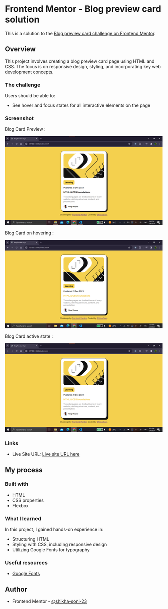 # Frontend Mentor - Blog preview card solution

This is a solution to the [Blog preview card challenge on Frontend Mentor](https://www.frontendmentor.io/challenges/blog-preview-card-ckPaj01IcS).

## Overview

This project involves creating a blog preview card page using HTML and CSS. The focus is on responsive design, styling, and incorporating key web development concepts.

### The challenge

Users should be able to:

- See hover and focus states for all interactive elements on the page

### Screenshot

Blog Card Preview :

![Blog Card](./Screenshots/Screenshot_1.png)

Blog Card on hovering :

![Blog Card on hovering](./Screenshots/Screenshot_2.png)

Blog Card active state :

![Blog Card active state](./Screenshots/Screenshot_3.png)



### Links

- Live Site URL: [Live site URL here](https://fmss-blog-card-preview.netlify.app/)

## My process

### Built with

- HTML
- CSS properties
- Flexbox


### What I learned

In this project, I gained hands-on experience in:

- Structuring HTML
- Styling with CSS, including responsive design
- Utilizing Google Fonts for typography


### Useful resources

- [Google Fonts](https://fonts.google.com/)

## Author

- Frontend Mentor - [@shikha-soni-23](https://www.frontendmentor.io/profile/shikha-soni-23)
